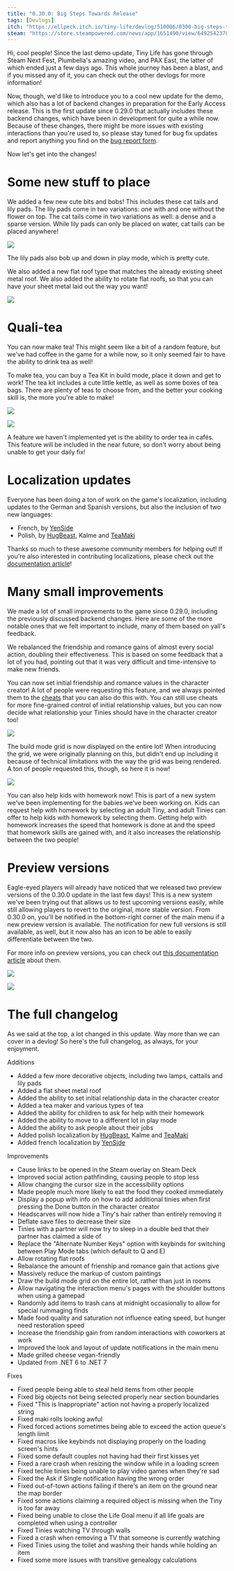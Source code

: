 ```yaml
---
title: "0.30.0: Big Steps Towards Release"
tags: [Devlogs]
itch: "https://ellpeck.itch.io/tiny-life/devlog/510006/0300-big-steps-towards-release"
steam: "https://store.steampowered.com/news/app/1651490/view/6492542378896226821"
---
```


Hi, cool people! Since the last demo update, Tiny Life has gone through Steam Next Fest, Plumbella's amazing video, and PAX East, the latter of which ended just a few days ago. This whole journey has been a blast, and if you missed any of it, you can check out the other devlogs for more information!

Now, though, we'd like to introduce you to a cool new update for the demo, which also has a lot of backend changes in preparation for the Early Access release. This is the first update since 0.29.0 that actually includes these backend changes, which have been in development for quite a while now. Because of these changes, there might be more issues with existing interactions than you're used to, so please stay tuned for bug fix updates and report anything you find on the [bug report form](https://tinylifegame.com/bugreport).

Now let's get into the changes!

# Some new stuff to place
We added a few new cute bits and bobs! This includes these cat tails and lily pads. The lily pads come in two variations: one with and one without the flower on top. The cat tails come in two variations as well: a dense and a sparse version. While lily pads can only be placed on water, cat tails can be placed anywhere!

![](23-03-19_13-23-37.png)

The lily pads also bob up and down in play mode, which is pretty cute.

We also added a new flat roof type that matches the already existing sheet metal roof. We also added the ability to rotate flat roofs, so that you can have your sheet metal laid out the way you want!

![](23-03-23_19-48-03.png)

# Quali-tea
You can now make tea! This might seem like a bit of a random feature, but we've had coffee in the game for a while now, so it only seemed fair to have the ability to drink tea as well!

To make tea, you can buy a Tea Kit in build mode, place it down and get to work! The tea kit includes a cute little kettle, as well as some boxes of tea bags. There are plenty of teas to choose from, and the better your cooking skill is, the more you're able to make!

![](Tiny_Life_tLJgYt0BxM.png)

![](Tiny_Life_14zSHQWjUU.png)

A feature we haven't implemented yet is the ability to order tea in cafés. This feature will be included in the near future, so don't worry about being unable to get your daily fix!

# Localization updates
Everyone has been doing a ton of work on the game's localization, including updates to the German and Spanish versions, but also the inclusion of two new languages:

- French, by [YenSide](https://instagram.com/candice_mlng)
- Polish, by [HugBeast](https://www.instagram.com/hugbeast00), Kalme and [TeaMaki](https://www.fiverr.com/ioderuntcapulus)

Thanks so much to these awesome community members for helping out! If you're also interested in contributing localizations, please check out the [documentation article](https://docs.tinylifegame.com/articles/localization.html)!

# Many small improvements
We made a lot of small improvements to the game since 0.29.0, including the previously discussed backend changes. Here are some of the more notable ones that we felt important to include, many of them based on yall's feedback.

We rebalanced the friendship and romance gains of almost every social action, doubling their effectiveness. This is based on some feedback that a lot of you had, pointing out that it was very difficult and time-intensive to make new friends.

You can now set initial friendship and romance values in the character creator! A lot of people were requesting this feature, and we always pointed them to the [cheats](https://docs.tinylifegame.com/articles/cheats.html) that you can also do this with. You can still use cheats for more fine-grained control of initial relationship values, but you can now decide what relationship your Tinies should have in the character creator too!

![](Tiny_Life_nfTXDRchwa.png)

The build mode grid is now displayed on the entire lot! When introducing the grid, we were originally planning on this, but didn't end up including it because of technical limitations with the way the grid was being rendered. A ton of people requested this, though, so here it is now!

![](23-03-31_12-32-15.png)

You can also help kids with homework now! This is part of a new system we've been implementing for the babies we've been working on. Kids can request help with homework by selecting an adult Tiny, and adult Tinies can offer to help kids with homework by selecting them. Getting help with homework increases the speed that homework is done at and the speed that homework skills are gained with, and it also increases the relationship between the two people!

# Preview versions
Eagle-eyed players will already have noticed that we released two preview versions of the 0.30.0 update in the last few days! This is a new system we've been trying out that allows us to test upcoming versions easily, while still allowing players to revert to the original, more stable version. From 0.30.0 on, you'll be notified in the bottom-right corner of the main menu if a new preview version is available. The notification for new full versions is still available, as well, but it now also has an icon to be able to easily differentiate between the two.

For more info on preview versions, you can check out [this documentation article](https://docs.tinylifegame.com/articles/preview.html) about them.

![](Tiny_Life_aiUbUx6EH9.png)

![](Tiny_Life_BdhIjIbpG3.png)

# The full changelog
As we said at the top, a lot changed in this update. Way more than we can cover in a devlog! So here's the full changelog, as always, for your enjoyment.

Additions
- Added a few more decorative objects, including two lamps, cattails and lily pads
- Added a flat sheet metal roof
- Added the ability to set initial relationship data in the character creator
- Added a tea maker and various types of tea
- Added the ability for children to ask for help with their homework
- Added the ability to move to a different lot in play mode
- Added the ability to ask people about their jobs
- Added polish localization by [HugBeast](https://www.instagram.com/hugbeast00), Kalme and [TeaMaki](https://www.fiverr.com/ioderuntcapulus)
- Added french localization by [YenSide](https://instagram.com/candice_mlng)

Improvements
- Cause links to be opened in the Steam overlay on Steam Deck
- Improved social action pathfinding, causing people to stop less
- Allow changing the cursor size in the accessibility options
- Made people much more likely to eat the food they cooked immediately
- Display a popup with info on how to add additional tinies when first pressing the Done button in the character creator
- Headscarves will now hide a Tiny's hair rather than entirely removing it
- Deflate save files to decrease their size
- Tinies with a partner will now try to sleep in a double bed that their partner has claimed a side of
- Replace the "Alternate Number Keys" option with keybinds for switching between Play Mode tabs (which default to Q and E)
- Allow rotating flat roofs
- Rebalance the amount of frienship and romance gain that actions give
- Massively reduce the markup of custom paintings
- Draw the build mode grid on the entire lot, rather than just in rooms
- Allow navigating the interaction menu's pages with the shoulder buttons when using a gamepad
- Randomly add items to trash cans at midnight occasionally to allow for special rummaging finds
- Made food quality and saturation not influence eating speed, but hunger need restoration speed
- Increase the friendship gain from random interactions with coworkers at work
- Improved the look and layout of update notifications in the main menu
- Made grilled cheese vegan-friendly
- Updated from .NET 6 to .NET 7

Fixes
- Fixed people being able to steal held items from other people
- Fixed big objects not being selected properly near section boundaries
- Fixed "This is Inappropriate" action not having a properly localized string
- Fixed maki rolls looking awful
- Fixed forced actions sometimes being able to exceed the action queue's length limit
- Fixed macros like keybinds not displaying properly on the loading screen's hints
- Fixed some default couples not having had their first kisses yet
- Fixed a rare crash when resizing the window while in a loading screen
- Fixed techie tinies being unable to play video games when they're sad
- Fixed the Ask if Single notification having the wrong order
- Fixed out-of-town actions failing if there's an item on the ground near the map border
- Fixed some actions claiming a required object is missing when the Tiny is too far away
- Fixed being unable to close the Life Goal menu if all life goals are completed when using a controller
- Fixed Tinies watching TV through walls
- Fixed a crash when removing a TV that someone is currently watching
- Fixed Tinies using the toilet and washing their hands while holding an item
- Fixed some more issues with transitive genealogy calculations

